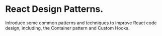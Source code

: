 # React Design Patterns.
 
Introduce some common patterns and techniques to improve React code design, including, the Container pattern  and Custom Hooks.
